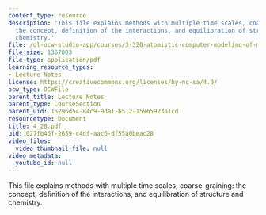 ```yaml
---
content_type: resource
description: 'This file explains methods with multiple time scales, coarse-graining:
  the concept, definition of the interactions, and equilibration of structure and
  chemistry.'
file: /ol-ocw-studio-app/courses/3-320-atomistic-computer-modeling-of-materials-sma-5107-spring-2005/027fb45f2659c4dfaac6df55a0beac28_4_28.pdf
file_size: 1367803
file_type: application/pdf
learning_resource_types:
- Lecture Notes
license: https://creativecommons.org/licenses/by-nc-sa/4.0/
ocw_type: OCWFile
parent_title: Lecture Notes
parent_type: CourseSection
parent_uid: 15296d54-84c9-9da1-6512-15965923b1cd
resourcetype: Document
title: 4_28.pdf
uid: 027fb45f-2659-c4df-aac6-df55a0beac28
video_files:
  video_thumbnail_file: null
video_metadata:
  youtube_id: null
---
```

This file explains methods with multiple time scales, coarse-graining: the concept, definition of the interactions, and equilibration of structure and chemistry.